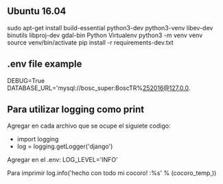 Ubuntu 16.04
--
sudo apt-get install build-essential python3-dev python3-venv libev-dev binutils libproj-dev gdal-bin
Python Virtualenv
python3 -m venv venv
source venv/bin/activate
pip install -r requirements-dev.txt


.env file example
--
DEBUG=True
DATABASE_URL='mysql://bosc_super:BoscTR%252016@127.0.0.

Para utilizar logging como print
--
Agregar en cada archivo que se ocupe el siguiete codigo:
- import logging
- log = logging.getLogger('django')

Agregar en el .env:
LOG_LEVEL='INFO'

Para imprimir 
log.info('hecho con todo mi cocoro! :%s' % (cocoro_temp,))
